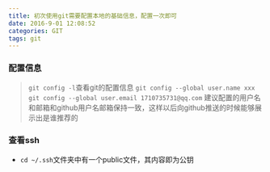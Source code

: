 ```yaml
---
title: 初次使用git需要配置本地的基础信息，配置一次即可
date: 2016-9-01 12:08:52
categories: GIT
tags: git
---
```

### 配置信息

> `git config -l`查看git的配置信息
> `git config --global user.name xxx`
> `git config --global user.email 1710735731@qq.com`
> 建议配置的用户名和邮箱和github用户名邮箱保持一致，这样以后向github推送的时候能够展示出是谁推荐的

### 查看ssh

- `cd ~/.ssh`文件夹中有一个public文件，其内容即为公钥

